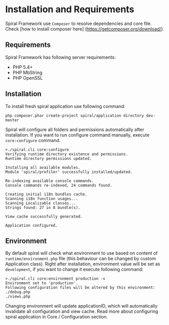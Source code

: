 # Installation and Requirements
Spiral Framework use `Composer` to resolve dependencies and core file. Check [how to install composer 
here] (https://getcomposer.org/download/).

## Requirements
Spiral Framework has following server requirements:
* PHP 5.4+
* PHP MbString
* PHP OpenSSL

## Installation
To install fresh spiral application use following command:
```
php composer.phar create-project spiral/application directory dev-master
```

Spiral will configure all folders and permissions automatically after installation. If you want to 
run configure command manually, execute `core:configure` command.
```
>./spiral.cli core:configure
Verifying runtime directory existence and permissions.
Runtime directory permissions updated.

Installing all available modules.
Module 'spiral/profiler' successfully installed/updated.

Re-indexing available console commands.
Console commands re-indexed, 24 commands found.

Creating initial i18n bundles cache.
Scanning i18n function usages...
Scanning Localizable classes...
Strings found: 27 in 8 bundle(s).

View cache successfully generated.

Application configured.
```

## Environment
By default spiral will check what environment to use based on content of `runtime/environment.php` file
(this behaviour can be changed by custom Application class). Right after installation, environment value
will be set as `development`, if you want to change it execute following command:
```
>./spiral.cli core:environment production -v
Environment set to 'production'.
Following configuration files will be altered by this environment:
./debug.php
./views.php
```
Changing environment will update applicationID, which will automatically invalidate all configuration
and view cache. Read more about configuring spiral application in Core / Configuration section.